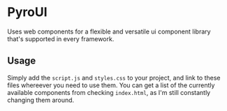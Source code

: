 # PyroUI

Uses web components for a flexible and versatile ui component library that's supported in every framework.

## Usage
Simply add the `script.js` and `styles.css` to your project, and link to these files whereever you need to use them. You can get a list of the currently available components from checking `index.html`, as I'm still constantly changing them around.
